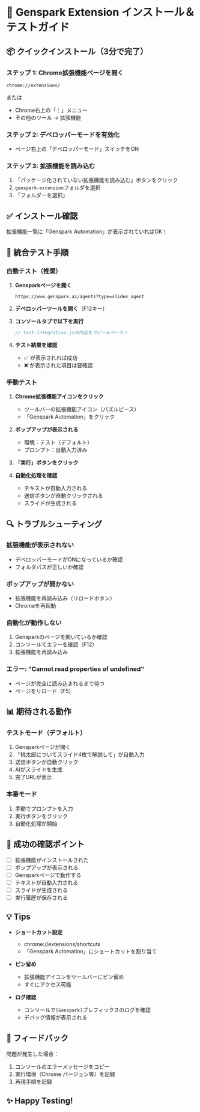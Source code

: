 # 🚀 Genspark Extension インストール＆テストガイド

## 📦 クイックインストール（3分で完了）

### ステップ 1: Chrome拡張機能ページを開く
```
chrome://extensions/
```
または
- Chrome右上の「⋮」メニュー
- その他のツール → 拡張機能

### ステップ 2: デベロッパーモードを有効化
- ページ右上の「デベロッパーモード」スイッチをON

### ステップ 3: 拡張機能を読み込む
1. 「パッケージ化されていない拡張機能を読み込む」ボタンをクリック
2. `genspark-extension`フォルダを選択
3. 「フォルダーを選択」

## ✅ インストール確認

拡張機能一覧に「Genspark Automation」が表示されていればOK！

## 🧪 統合テスト手順

### 自動テスト（推奨）

1. **Gensparkページを開く**
   ```
   https://www.genspark.ai/agents?type=slides_agent
   ```

2. **デベロッパーツールを開く**（F12キー）

3. **コンソールタブで以下を実行**
   ```javascript
   // test-integration.jsの内容をコピー＆ペースト
   ```

4. **テスト結果を確認**
   - ✅ が表示されれば成功
   - ❌ が表示された項目は要確認

### 手動テスト

1. **Chrome拡張機能アイコンをクリック**
   - ツールバーの拡張機能アイコン（パズルピース）
   - 「Genspark Automation」をクリック

2. **ポップアップが表示される**
   - 環境：テスト（デフォルト）
   - プロンプト：自動入力済み

3. **「実行」ボタンをクリック**

4. **自動化処理を確認**
   - テキストが自動入力される
   - 送信ボタンが自動クリックされる
   - スライドが生成される

## 🔍 トラブルシューティング

### 拡張機能が表示されない
- デベロッパーモードがONになっているか確認
- フォルダパスが正しいか確認

### ポップアップが開かない
- 拡張機能を再読み込み（リロードボタン）
- Chromeを再起動

### 自動化が動作しない
1. Gensparkのページを開いているか確認
2. コンソールでエラーを確認（F12）
3. 拡張機能を再読み込み

### エラー: "Cannot read properties of undefined"
- ページが完全に読み込まれるまで待つ
- ページをリロード（F5）

## 📊 期待される動作

### テストモード（デフォルト）
1. Gensparkページが開く
2. 「桃太郎についてスライド4枚で解説して」が自動入力
3. 送信ボタンが自動クリック
4. AIがスライドを生成
5. 完了URLが表示

### 本番モード
1. 手動でプロンプトを入力
2. 実行ボタンをクリック
3. 自動化処理が開始

## 🎯 成功の確認ポイント

- [ ] 拡張機能がインストールされた
- [ ] ポップアップが表示される
- [ ] Gensparkページで動作する
- [ ] テキストが自動入力される
- [ ] スライドが生成される
- [ ] 実行履歴が保存される

## 💡 Tips

- **ショートカット設定**
  - chrome://extensions/shortcuts
  - 「Genspark Automation」にショートカットを割り当て

- **ピン留め**
  - 拡張機能アイコンをツールバーにピン留め
  - すぐにアクセス可能

- **ログ確認**
  - コンソールで`[Genspark]`プレフィックスのログを確認
  - デバッグ情報が表示される

## 📝 フィードバック

問題が発生した場合：
1. コンソールのエラーメッセージをコピー
2. 実行環境（Chrome バージョン等）を記録
3. 再現手順を記録

## ✨ Happy Testing!